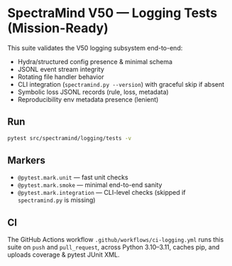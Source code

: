 # SpectraMind V50 — Logging Tests (Mission-Ready)

This suite validates the V50 logging subsystem end-to-end:
- Hydra/structured config presence & minimal schema
- JSONL event stream integrity
- Rotating file handler behavior
- CLI integration (`spectramind.py --version`) with graceful skip if absent
- Symbolic loss JSONL records (rule, loss, metadata)
- Reproducibility env metadata presence (lenient)

## Run
```bash
pytest src/spectramind/logging/tests -v
```

## Markers

* `@pytest.mark.unit` — fast unit checks
* `@pytest.mark.smoke` — minimal end-to-end sanity
* `@pytest.mark.integration` — CLI-level checks (skipped if `spectramind.py` is missing)

## CI

The GitHub Actions workflow `.github/workflows/ci-logging.yml` runs this suite on `push` and `pull_request`,
across Python 3.10–3.11, caches pip, and uploads coverage & pytest JUnit XML.
